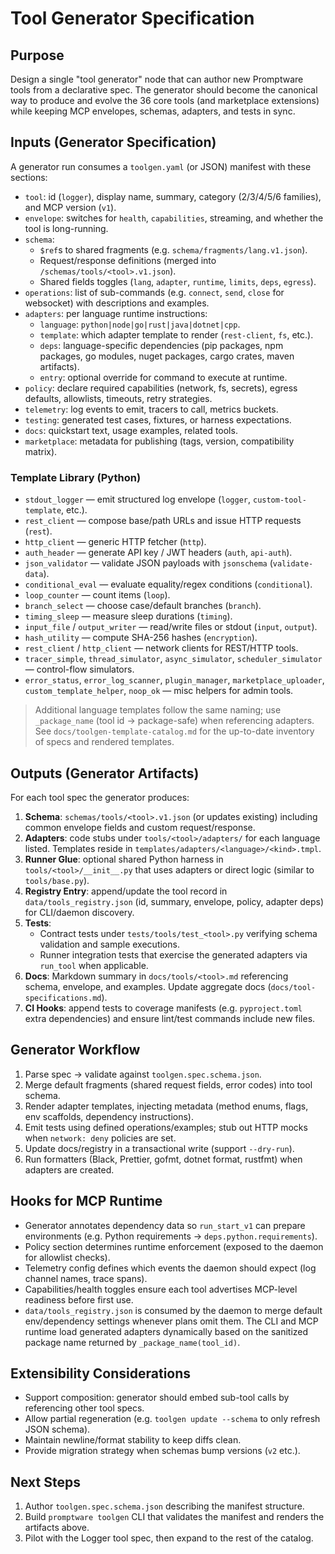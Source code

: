 # Tool Generator Specification

## Purpose
Design a single "tool generator" node that can author new Promptware tools from a declarative spec. The generator should become the canonical way to produce and evolve the 36 core tools (and marketplace extensions) while keeping MCP envelopes, schemas, adapters, and tests in sync.

## Inputs (Generator Specification)
A generator run consumes a `toolgen.yaml` (or JSON) manifest with these sections:

- `tool`: id (`logger`), display name, summary, category (2/3/4/5/6 families), and MCP version (`v1`).
- `envelope`: switches for `health`, `capabilities`, streaming, and whether the tool is long-running.
- `schema`:
  - `$ref`s to shared fragments (e.g. `schema/fragments/lang.v1.json`).
  - Request/response definitions (merged into `/schemas/tools/<tool>.v1.json`).
  - Shared fields toggles (`lang`, `adapter`, `runtime`, `limits`, `deps`, `egress`).
- `operations`: list of sub-commands (e.g. `connect`, `send`, `close` for websocket) with descriptions and examples.
- `adapters`: per language runtime instructions:
  - `language`: `python|node|go|rust|java|dotnet|cpp`.
  - `template`: which adapter template to render (`rest-client`, `fs`, etc.).
  - `deps`: language-specific dependencies (pip packages, npm packages, go modules, nuget packages, cargo crates, maven artifacts).
  - `entry`: optional override for command to execute at runtime.
- `policy`: declare required capabilities (network, fs, secrets), egress defaults, allowlists, timeouts, retry strategies.
- `telemetry`: log events to emit, tracers to call, metrics buckets.
- `testing`: generated test cases, fixtures, or harness expectations.
- `docs`: quickstart text, usage examples, related tools.
- `marketplace`: metadata for publishing (tags, version, compatibility matrix).

### Template Library (Python)

- `stdout_logger` — emit structured log envelope (`logger`, `custom-tool-template`, etc.).
- `rest_client` — compose base/path URLs and issue HTTP requests (`rest`).
- `http_client` — generic HTTP fetcher (`http`).
- `auth_header` — generate API key / JWT headers (`auth`, `api-auth`).
- `json_validator` — validate JSON payloads with `jsonschema` (`validate-data`).
- `conditional_eval` — evaluate equality/regex conditions (`conditional`).
- `loop_counter` — count items (`loop`).
- `branch_select` — choose case/default branches (`branch`).
- `timing_sleep` — measure sleep durations (`timing`).
- `input_file` / `output_writer` — read/write files or stdout (`input`, `output`).
- `hash_utility` — compute SHA-256 hashes (`encryption`).
- `rest_client` / `http_client` — network clients for REST/HTTP tools.
- `tracer_simple`, `thread_simulator`, `async_simulator`, `scheduler_simulator` — control-flow simulators.
- `error_status`, `error_log_scanner`, `plugin_manager`, `marketplace_uploader`, `custom_template_helper`, `noop_ok` — misc helpers for admin tools.

> Additional language templates follow the same naming; use `_package_name` (tool id → package-safe) when referencing adapters. See `docs/toolgen-template-catalog.md` for the up-to-date inventory of specs and rendered templates.

## Outputs (Generator Artifacts)
For each tool spec the generator produces:

1. **Schema**: `schemas/tools/<tool>.v1.json` (or updates existing) including common envelope fields and custom request/response.
1. **Adapters**: code stubs under `tools/<tool>/adapters/` for each language listed. Templates reside in `templates/adapters/<language>/<kind>.tmpl`.
1. **Runner Glue**: optional shared Python harness in `tools/<tool>/__init__.py` that uses adapters or direct logic (similar to `tools/base.py`).
1. **Registry Entry**: append/update the tool record in `data/tools_registry.json` (id, summary, envelope, policy, adapter deps) for CLI/daemon discovery.
1. **Tests**:
   - Contract tests under `tests/tools/test_<tool>.py` verifying schema validation and sample executions.
   - Runner integration tests that exercise the generated adapters via `run_tool` when applicable.
1. **Docs**: Markdown summary in `docs/tools/<tool>.md` referencing schema, envelope, and examples. Update aggregate docs (`docs/tool-specifications.md`).
1. **CI Hooks**: append tests to coverage manifests (e.g. `pyproject.toml` extra dependencies) and ensure lint/test commands include new files.

## Generator Workflow
1. Parse spec → validate against `toolgen.spec.schema.json`.
2. Merge default fragments (shared request fields, error codes) into tool schema.
3. Render adapter templates, injecting metadata (method enums, flags, env scaffolds, dependency instructions).
4. Emit tests using defined operations/examples; stub out HTTP mocks when `network: deny` policies are set.
5. Update docs/registry in a transactional write (support `--dry-run`).
6. Run formatters (Black, Prettier, gofmt, dotnet format, rustfmt) when adapters are created.

## Hooks for MCP Runtime
- Generator annotates dependency data so `run_start_v1` can prepare environments (e.g. Python requirements → `deps.python.requirements`).
- Policy section determines runtime enforcement (exposed to the daemon for allowlist checks).
- Telemetry config defines which events the daemon should expect (log channel names, trace spans).
- Capabilities/health toggles ensure each tool advertises MCP-level readiness before first use.
- `data/tools_registry.json` is consumed by the daemon to merge default env/dependency settings whenever plans omit them. The CLI and MCP runtime load generated adapters dynamically based on the sanitized package name returned by `_package_name(tool_id)`.

## Extensibility Considerations
- Support composition: generator should embed sub-tool calls by referencing other tool specs.
- Allow partial regeneration (e.g. `toolgen update --schema` to only refresh JSON schema).
- Maintain newline/format stability to keep diffs clean.
- Provide migration strategy when schemas bump versions (`v2` etc.).

## Next Steps
1. Author `toolgen.spec.schema.json` describing the manifest structure.
2. Build `promptware toolgen` CLI that validates the manifest and renders the artifacts above.
3. Pilot with the Logger tool spec, then expand to the rest of the catalog.
